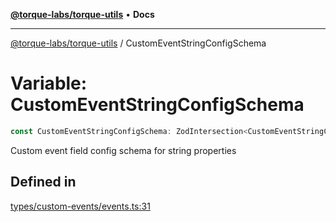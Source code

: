 [**@torque-labs/torque-utils**](../README.md) • **Docs**

***

[@torque-labs/torque-utils](../README.md) / CustomEventStringConfigSchema

# Variable: CustomEventStringConfigSchema

```ts
const CustomEventStringConfigSchema: ZodIntersection<CustomEventStringConfig>;
```

Custom event field config schema for string properties

## Defined in

[types/custom-events/events.ts:31](https://github.com/torque-labs/torque-utils/blob/3bd29ca22f900f1cf2686f7f240bf82e15337207/types/custom-events/events.ts#L31)

